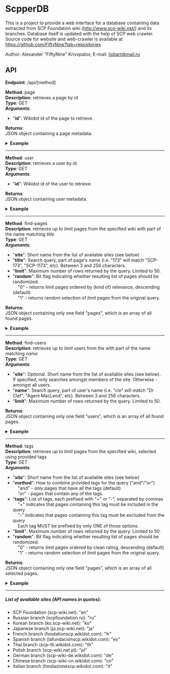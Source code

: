 ScpperDB
=======================

This is a project to provide a web interface for a database containing data extracted from SCP Foundation wiki (http://www.scp-wiki.net/) and its branches.
Database itself is updated with the help of SCP web crawler.
Source code for website and web-crawler is available at https://github.com/FiftyNine?tab=repositories

Author: Alexander "FiftyNine" Krivopalov, E-mail: lixbart@mail.ru

## API

**Endpoint**: /api/[method]

**Method**: page  
**Description**: retrieves a page by id  
**Type**: GET  
**Arguments**:  
+ "**id**": Wikidot id of the page to retrieve.

**Returns**:  
JSON object containing a page metadata.

<details>
  <summary><b>Example</b></summary>
<p>
  
**Request**:
```
/api/page?id=13327521
```
Selects a page with WikidotId = 13327521 (SCP-1981 - "RONALD REAGAN CUT UP WHILE TALKING")

**Response**:
```json
{  
   "id":13327521,
   "name":"scp-1981",
   "title":"SCP-1981",
   "altTitle":"\u0022RONALD REAGAN CUT UP WHILE TALKING\u0022",
   "status":"Original",
   "kind":"SCP",
   "creationDate":{  
      "date":"2012-05-14 05:44:15.000000",
      "timezone_type":3,
      "timezone":"America\/New_York"
   },
   "rating":1120,
   "cleanRating":1117,
   "contributorRating":221,
   "adjustedRating":767,
   "wilsonScore":0.96292048692703,
   "rank":6,
   "authors":[  
      {  
         "id":389284,
         "user":"Digiwizzard",
         "role":"Author"
      }
   ],
  "deleted":false
}
```
</p>
</details>

---

**Method**: user  
**Description**: retrieves a user by id  
**Type**: GET  
**Arguments**:  
+ "**id**": Wikidot id of the user to retrieve.

**Returns**:  
JSON object containing user metadata.

<details>
  <summary><b>Example</b></summary>
<p>
  
**Request**:
```
/api/user?id=224440
```
Selects a user with WikidotId = 224440 (TheDuckman)

**Response**:
```json
{  
   "id":224440,
   "name":"theduckman",
   "displayName":"TheDuckman",
   "deleted":0,
   "activity":{  
      "en":{  
         "votes":2613,
         "revisions":1049,
         "pages":67,
         "lastActive":{  
            "date":"2017-02-07 13:10:45.000000",
            "timezone_type":3,
            "timezone":"America\/New_York"
         },
         "member":{  
            "date":"2008-10-19 17:17:07.000000",
            "timezone_type":3,
            "timezone":"America\/New_York"
         },
         "highestRating":922,
         "totalRating":"8442"
      },
      "fr":{  
         "votes":1,
         "revisions":0,
         "pages":0,
         "lastActive":{  
            "date":"2015-05-23 00:00:00.000000",
            "timezone_type":3,
            "timezone":"America\/New_York"
         },
         "member":{  
            "date":"2013-01-25 11:57:36.000000",
            "timezone_type":3,
            "timezone":"America\/New_York"
         },
         "highestRating":null,
         "totalRating":null
      },
      "ru":{  
         "votes":0,
         "revisions":0,
         "pages":0,
         "lastActive":null,
         "member":{  
            "date":"2011-09-15 02:47:19.000000",
            "timezone_type":3,
            "timezone":"America\/New_York"
         },
         "highestRating":null,
         "totalRating":null
      }
   }
}
```
</p>
</details>

---

**Method**: find-pages  
**Description**: retrieves up to *limit* pages from the specified wiki with part of the name matching *title*  
**Type**: GET  
**Arguments**:  
+ "**site**": Short name from the list of available sites (see below)  
+ "**title**": Search query, part of page's name (i.e. "173" will match "SCP-173", "SCP-1173", etc). Between 3 and 256 characters. 
+ "**limit**": Maximum number of rows returned by the query. Limited to 50.  
+ "**random**": Bit flag indicating whether resulting list of pages should be randomized.  
&nbsp;&nbsp;&nbsp;&nbsp;"0" - returns *limit* pages ordered by (kind of) relevance, descending (default)  
&nbsp;&nbsp;&nbsp;&nbsp;"1" - returns random selection of *limit* pages from the original query.  

**Returns**:  
JSON object containing only one field "pages", which is an array of all found pages.

<details>
  <summary><b>Example</b></summary>
<p>
  
**Request**:
```
/api/find-pages?site=en&title=king&limit=2&random=1
```
Randomly selects from the english wiki up to 2 pages which have "king" in their title or alternative title.

**Response**:
```json
{  
   "pages":[  
      {  
         "id":13327521,
         "name":"scp-1981",
         "title":"SCP-1981",
         "altTitle":"\u0022RONALD REAGAN CUT UP WHILE TALKING\u0022",
         "status":"Original",
         "kind":"SCP",
         "creationDate":{  
            "date":"2012-05-14 05:44:15.000000",
            "timezone_type":3,
            "timezone":"America\/New_York"
         },
         "rating":1120,
         "cleanRating":1117,
         "contributorRating":221,
         "adjustedRating":767,
         "wilsonScore":0.96292048692703,
         "rank":6,
         "authors":[  
            {  
               "id":389284,
               "user":"Digiwizzard",
               "role":"Author"
            }
         ]
      },
      {  
         "id":3222822,
         "name":"scp-701",
         "title":"SCP-701",
         "altTitle":"The Hanged King\u0027s Tragedy",
         "status":"Original",
         "kind":"SCP",
         "creationDate":{  
            "date":"2009-03-27 08:25:19.000000",
            "timezone_type":3,
            "timezone":"America\/New_York"
         },
         "rating":686,
         "cleanRating":682,
         "contributorRating":162,
         "adjustedRating":523,
         "wilsonScore":0.96553260087967,
         "rank":29,
         "authors":[  
            {  
               "id":298351,
               "user":"tinwatchman",
               "role":"Author"
            }
         ]
      }
   ]
}
```
</p>
</details>

---

**Method**: find-users  
**Description**: retrieves up to *limit* users from the with part of the name matching *name*  
**Type**: GET  
**Arguments**:  
+ "**site**": Optional. Short name from the list of available sites (see below). If specified, only searches amongst members of the site. Otherwise - amongst all users.
+ "**name**": Search query, part of user's name (i.e. "cle" will match "Dr Clef", "Agent MacLeod", etc). Between 3 and 256 characters. 
+ "**limit**": Maximum number of rows returned by the query. Limited to 50.  

**Returns**:  
JSON object containing only one field "users", which is an array of all found pages.

<details>
  <summary><b>Example</b></summary>
<p>
  
**Request**:
```
/api/find-users?site=en&name=gene&limit=1
```
Selects a member of the english wiki who has "gene" in their name

**Response**:
```json
{  
   "users":[  
      {  
         "id":634139,
         "name":"gene-r",
         "displayName":"Gene R",
         "deleted":0,
         "activity":{  
            "en":{  
               "votes":245,
               "revisions":212,
               "pages":13,
               "lastActive":{  
                  "date":"2017-02-07 13:10:20.000000",
                  "timezone_type":3,
                  "timezone":"America\/New_York"
               },
               "member":{  
                  "date":"2011-05-06 22:54:36.000000",
                  "timezone_type":3,
                  "timezone":"America\/New_York"
               },
               "highestRating":168,
               "totalRating":"866"
            },
            "ru":{  
               "votes":768,
               "revisions":7673,
               "pages":636,
               "lastActive":{  
                  "date":"2016-09-21 19:51:58.000000",
                  "timezone_type":3,
                  "timezone":"America\/New_York"
               },
               "member":{  
                  "date":"2010-11-29 00:43:58.000000",
                  "timezone_type":3,
                  "timezone":"America\/New_York"
               },
               "highestRating":155,
               "totalRating":"10666"
            }
         }
      }
   ]
}
```
</p>
</details>

---

**Method**: tags  
**Description**: retrieves up to *limit* pages from the specified wiki, selected using provided tags  
**Type**: GET  
**Arguments**:  
+ "**site**": Short name from the list of available sites (see below)  
+ "**method**": How to combine provided tags for the query ("and"/"or")     
&nbsp;&nbsp;&nbsp;&nbsp;"and" - only pages that have all the tags (default)  
&nbsp;&nbsp;&nbsp;&nbsp;"or" - pages that contain any of the tags.  
+ "**tags**": List of tags, each prefixed with "+" or "-", separated by commas  
&nbsp;&nbsp;&nbsp;&nbsp;"+" indicates that pages containing this tag must be included in the query  
&nbsp;&nbsp;&nbsp;&nbsp;"-" indicates that pages containing this tag must be excluded from the query  
&nbsp;&nbsp;&nbsp;&nbsp;Each tag MUST be prefixed by only ONE of those options.  
+ "**limit**": Maximum number of rows returned by the query. Limited to 50.  
+ "**random**": Bit flag indicating whether resulting list of pages should be randomized.  
&nbsp;&nbsp;&nbsp;&nbsp;"0" - returns *limit* pages ordered by clean rating, descending (default)  
&nbsp;&nbsp;&nbsp;&nbsp;"1" - returns random selection of *limit* pages from the original query.  

**Returns**:  
JSON object containing only one field "pages", which is an array of all selected pages.

<details>
  <summary><b>Example</b></summary>
<p>
  
**Request**:
```
/api/tags?site=en&method=and&tags=%2Bscp%2C%2Bmemetic%2C-joke&limit=2&random=1
```
Randomly selects from the english wiki up to 2 pages that have both tags "scp" and "memetic", but DO NOT have a "joke" tag

**Response**:
```json
{  
   "pages":[  
      {  
         "name":"scp-701",
         "title":"SCP-701",
         "altTitle":"The Hanged King\u0027s Tragedy",
         "status":"Original",
         "kind":"SCP",
         "creationDate":{  
            "date":"2009-03-27 08:25:19.000000",
            "timezone_type":3,
            "timezone":"America\/New_York"
         },
         "rating":819,
         "cleanRating":813,
         "contributorRating":181,
         "adjustedRating":349,
         "wilsonScore":0.96673589944839,
         "rank":29,
         "authors":[  
            {  
               "user":"tinwatchman",
               "role":"Author"
            }
         ]
      },
      {  
         "name":"scp-1893",
         "title":"SCP-1893",
         "altTitle":"The Minotaur\u0027s Tale",
         "status":"Original",
         "kind":"SCP",
         "creationDate":{  
            "date":"2012-03-17 22:35:44.000000",
            "timezone_type":3,
            "timezone":"America\/New_York"
         },
         "rating":736,
         "cleanRating":732,
         "contributorRating":165,
         "adjustedRating":286,
         "wilsonScore":0.96474659442902,
         "rank":39,
         "authors":[  
            {  
               "user":"Eskobar",
               "role":"Author"
            }
         ]
      }
   ]
}
```
</p>
</details>  

---

##### List of available sites (API names in quotes):  
+ SCP Foundation (scp-wiki.net):                  "en"  
+ Russian branch (scpfoundation.ru):              "ru"  
+ Korean branch (ko.scp-wiki.net):                "ko"  
+ Japanese branch (ja.scp-wiki.net):              "ja"  
+ French branch (fondationscp.wikidot.com):       "fr"  
+ Spanish branch (lafundacionscp.wikidot.com):    "es"  
+ Thai branch (scp-th.wikidot.com):               "th"  
+ Polish branch (scp-wiki.net.pl):                "pl"  
+ German branch (scp-wiki-de.wikidot.com):        "de"  
+ Chinese branch (scp-wiki-cn.wikidot.com):       "cn"  
+ Italian branch (fondazionescp.wikidot.com):     "it"  
